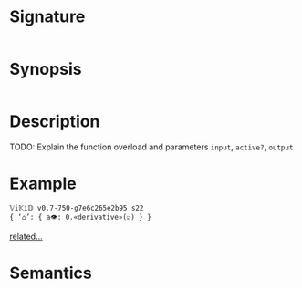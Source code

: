# Signature
```vikid-signature
```

# Synopsis
```vikid-synopsis
```

# Description
TODO: Explain the function overload and parameters `input`, `active?`, `output`

# Example
```vikid-script
𝕍i𝕂i𝔻 v0.7-750-g7e6c265e2b95 s22
{ ‘⌂’: { a👁: 0.«derivative»(☑) } }
```


[related...](https://en.wikipedia.org/wiki/Velocity#Instantaneous_velocity)

# Semantics
